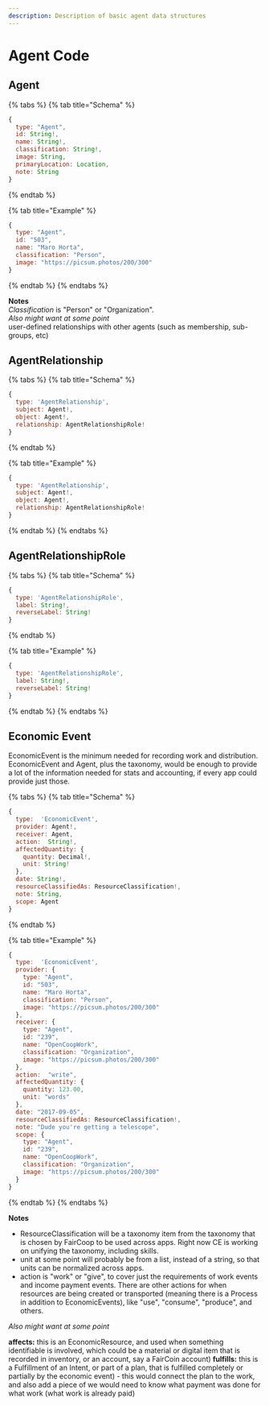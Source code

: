 ```yaml
---
description: Description of basic agent data structures
---
```


# Agent Code

## Agent

{% tabs %}
{% tab title="Schema" %}
```javascript
{
  type: "Agent",
  id: String!,
  name: String!,
  classification: String!,
  image: String,
  primaryLocation: Location,
  note: String
}
```
{% endtab %}

{% tab title="Example" %}
```javascript
{
  type: "Agent",
  id: "503",
  name: "Maro Horta",
  classification: "Person",
  image: "https://picsum.photos/200/300"
}
```
{% endtab %}
{% endtabs %}

**Notes**  
_Classification_ is "Person" or "Organization".  
_Also might want at some point_  
user-defined relationships with other agents \(such as membership, sub-groups, etc\)

## AgentRelationship

{% tabs %}
{% tab title="Schema" %}
```javascript
{
  type: 'AgentRelationship',
  subject: Agent!,
  object: Agent!,
  relationship: AgentRelationshipRole!    
}
```
{% endtab %}

{% tab title="Example" %}
```javascript
{
  type: 'AgentRelationship',
  subject: Agent!,
  object: Agent!,
  relationship: AgentRelationshipRole!    
}
```
{% endtab %}
{% endtabs %}

## AgentRelationshipRole

{% tabs %}
{% tab title="Schema" %}
```javascript
{
  type: 'AgentRelationshipRole',
  label: String!,
  reverseLabel: String!
}
```
{% endtab %}

{% tab title="Example" %}
```javascript
{
  type: 'AgentRelationshipRole',
  label: String!,
  reverseLabel: String!
}
```
{% endtab %}
{% endtabs %}



## **Economic Event**

  
EconomicEvent is the minimum needed for recording work and distribution. EconomicEvent and Agent, plus the taxonomy, would be enough to provide a lot of the information needed for stats and accounting, if every app could provide just those.

{% tabs %}
{% tab title="Schema" %}
```javascript
{
  type:  'EconomicEvent',
  provider: Agent!,
  receiver: Agent,
  action:  String!,
  affectedQuantity: {
    quantity: Decimal!,
    unit: String!
  },
  date: String!,
  resourceClassifiedAs: ResourceClassification!,
  note: String,
  scope: Agent
}
```
{% endtab %}

{% tab title="Example" %}
```javascript
{
  type:  'EconomicEvent',
  provider: {
    type: "Agent",
    id: "503",
    name: "Maro Horta",
    classification: "Person",
    image: "https://picsum.photos/200/300"
  },
  receiver: {
    type: "Agent",
    id: "239",
    name: "OpenCoopWork",
    classification: "Organization",
    image: "https://picsum.photos/200/300"
  },
  action:  "write",
  affectedQuantity: {
    quantity: 123.00,
    unit: "words"
  },
  date: "2017-09-05",
  resourceClassifiedAs: ResourceClassification!,
  note: "Dude you're getting a telescope",
  scope: {
    type: "Agent",
    id: "239",
    name: "OpenCoopWork",
    classification: "Organization",
    image: "https://picsum.photos/200/300"
  }
}
```
{% endtab %}
{% endtabs %}

**Notes**

* ResourceClassification will be a taxonomy item from the taxonomy that is chosen by FairCoop to be used across apps.  Right now CE is working on unifying the taxonomy, including skills.
* unit at some point will probably be from a list, instead of a string, so that units can be normalized across apps.
* action is "work" or "give", to cover just the requirements of work events and income payment events.  There are other actions for when resources are being created or transported \(meaning there is a Process in addition to EconomicEvents\), like "use", "consume", "produce", and others.

_Also might want at some point_

**affects:** this is an EconomicResource, and used when something identifiable is involved, which could be a material or digital item that is recorded in inventory, or an account, say a FairCoin account\) **fulfills:** this is a Fulfillment of an Intent, or part of a plan, that is fulfilled completely or partially by the economic event\) - this would connect the plan to the work, and also add a piece of we would need to know what payment was done for what work \(what work is already paid\)

